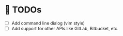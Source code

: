 # 🏁 TODOs

- [ ] Add command line dialog (vim style)
- [ ] Add support for other APIs like GitLab, Bitbucket, etc.
